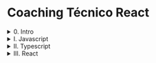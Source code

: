# Coaching Técnico React
<details>
<summary>
0. Intro
</summary>
</details>
<details>    
<summary>
I.  Javascript
</summary>
    
0.   Pensamiento computacional

-  Variables
-  Secuencia
-  Control de flujo - Selección
-  Ciclos -Iteración
-  Funciones
-  Framework UMPIRE
-  Understand
-  Match
-  Plan
-  Implement
-  Review - Verify
-  Evaluate - Optimize   

<a href="./sesiones/sesion01.js"> Ir al detalle</a>

<p>1. Tipos</p>
<p>2. Nullish Coalescing operator</p>
<p>3. Optional chain</p>
<p>4. Ternarios</p>
<p>5. Código Asíncrono</p>
<p>6. Módulos</p>
<p>7. Spread, rest</p>
<p>8. Destructuring</p>
<p>9. Valores por defecto</p>
<p>10. Shorthand property names</p>
<p>11. Template literals</p>

    
</details>    
<details>
<summary>
II. Typescript
</summary>

    1. Beneficios, integración con proyectos de React
</details>
<details>
<summary>
III. React
</summary>

    1. JSX
    2. Props
    3. Hooks
    4. Autenticación
    5. Rutas
    6. APIs
    7. Estado (React Redux Toolkit) 
    8. Next.js
</details>